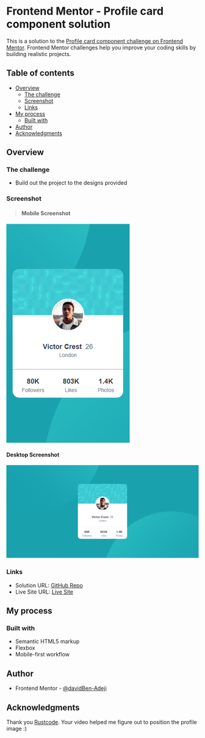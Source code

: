 # Frontend Mentor - Profile card component solution

This is a solution to the [Profile card component challenge on Frontend Mentor](https://www.frontendmentor.io/challenges/profile-card-component-cfArpWshJ). Frontend Mentor challenges help you improve your coding skills by building realistic projects. 

## Table of contents

- [Overview](#overview)
  - [The challenge](#the-challenge)
  - [Screenshot](#screenshot)
  - [Links](#links)
- [My process](#my-process)
  - [Built with](#built-with)
- [Author](#author)
- [Acknowledgments](#acknowledgments)

## Overview

### The challenge

- Build out the project to the designs provided

### Screenshot

> #### Mobile Screenshot

  ![mobile_screenshot](./images/mobile_screenshot.PNG)

  #### Desktop Screenshot

  ![desktop_screenshot](./images/desktop_screenshot.PNG)

### Links

- Solution URL: [GitHub Repo](https://github.com/davidBen-Adeji/F.M-profile_card)
- Live Site URL: [Live Site](https://moonlit-jalebi-70854c.netlify.app/)

## My process

### Built with

- Semantic HTML5 markup
- Flexbox
- Mobile-first workflow

## Author

- Frontend Mentor - [@davidBen-Adeji](https://www.frontendmentor.io/profile/davidBen-Adeji)

## Acknowledgments

Thank you [Rustcode](https://www.youtube.com/c/Rustcode). Your video helped me figure out to position the profile image :)